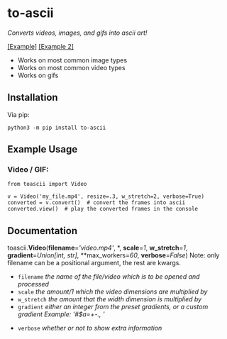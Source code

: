 # to-ascii
*Converts videos, images, and gifs into ascii art!*

[\[Example\]](https://www.youtube.com/watch?v=S5-_BzdrOkQ) [\[Example 2\]](https://www.youtube.com/watch?v=eX4pYQjCyYg)

* Works on most common image types
* Works on most common video types
* Works on gifs

## Installation
Via pip:
```
python3 -m pip install to-ascii
```

## Example Usage
### Video / GIF:
```
from toascii import Video

v = Video('my_file.mp4', resize=.3, w_stretch=2, verbose=True)
converted = v.convert()  # convert the frames into ascii
converted.view()  # play the converted frames in the console
```

## Documentation
toascii.**Video**(**filename**=*'video.mp4'*, \*, **scale**=*1*, **w_stretch**=*1*, **gradient**=*Union[int, str]*, **max_workers=*60*, **verbose**=*False*)
Note: only filename can be a positional argument, the rest are kwargs.
* `filename` *the name of the file/video which is to be opened and processed*
* `scale` *the amount/1 which the video dimensions are multiplied by*
* `w_stretch` *the amount that the width dimension is multiplied by*
* `gradient` *either an integer from the preset gradients, or a custom gradient Example: '#$a=+-., '*
<!--* `max_workers` *the maximum number of workers for the multiprocessing done in conversion of the video* **Note**: *on windows the maximum regardless is 60, going above this will break everything so don't.*-->
* `verbose` *whether or not to show extra information*
